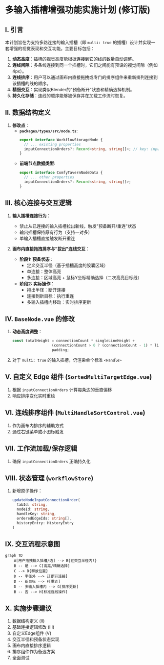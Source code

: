 # 多输入插槽增强功能实施计划 (修订版)

## I. 引言

本计划旨在为支持多路连接的输入插槽（即 `multi: true` 的插槽）设计并实现一套增强的视觉表现和交互功能。主要目标包括：

1.  **动态高度**：插槽的视觉高度能根据连接到它的线的数量自动调整。
2.  **连线间隙**：多条线连接到同一个插槽时，它们之间能有预设的视觉间隙（例如 4px）。
3.  **连线排序**：用户可以通过画布内直接拖拽或专门的排序组件来重新排列连接到该插槽的线的顺序。
4.  **精细交互**：实现类似Blender的"预备断开"状态和精确选择机制。
5.  **持久化存储**：连线的顺序能够被保存并在加载工作流时恢复。

## II. 数据结构定义

1.  **修改点**：
    *   **`packages/types/src/node.ts`**:
        ```typescript
        export interface WorkflowStorageNode {
          // ... existing properties
          inputConnectionOrders?: Record<string, string[]>; // key: inputHandleId, value: ordered list of edgeIds
        }
        ```
    *   **前端节点数据类型**:
        ```typescript
        export interface ComfyTavernNodeData {
          // ... other properties
          inputConnectionOrders?: Record<string, string[]>;
        }
        ```

## III. 核心连接与交互逻辑

1.  **输入插槽连接行为**：
    *   禁止从已连接的输入插槽拉出新线，触发"预备断开/重连"状态
    *   输出插槽保持原有行为（支持一对多）
    *   单输入插槽直接触发断开重连

2.  **画布内直接拖拽排序与"拔出"连线交互**：
    *   **阶段1: 预备状态**：
        - 定义交互半径（基于插槽高度的胶囊区域）
        - 单连接：整体高亮
        - 多连接：区域高亮 + 鼠标Y坐标精确选择（二次高亮目标线）
    *   **阶段2: 实际操作**：
        - 拖出半径：断开连接
        - 连接到新目标：执行重连
        - 多输入插槽内移动：实时排序更新

## IV. `BaseNode.vue` 的修改

1.  **动态高度调整**：
    ```typescript
    const totalHeight = connectionCount * singleLineHeight + 
                      (connectionCount > 0 ? (connectionCount - 1) * lineGap : 0) + 
                      padding;
    ```
2.  对于 `multi: true` 的输入插槽，仍渲染单个标准 `<Handle>`

## V. 自定义 Edge 组件 (`SortedMultiTargetEdge.vue`)

1.  根据 `inputConnectionOrders` 计算每条边的垂直偏移
2.  响应排序变化实时重绘

## VI. 连线排序组件 (`MultiHandleSortControl.vue`) 

1.  作为画布内排序的辅助方式
2.  通过右键菜单或小图标触发

## VII. 工作流加载/保存逻辑

1.  确保 `inputConnectionOrders` 正确持久化

## VIII. 状态管理 (`workflowStore`)

1.  新增原子操作：
    ```typescript
    updateNodeInputConnectionOrder(
      tabId: string, 
      nodeId: string, 
      handleKey: string, 
      orderedEdgeIds: string[], 
      historyEntry: HistoryEntry
    )
    ```

## IX. 交互流程示意图

```mermaid
graph TD
    A[用户拖拽输入插槽/边] --> B{在交互半径内?}
    B -- 是 --> C[高亮/精确选择]
    C --> D{释放位置}
    D -- 半径外 --> E[断开连接]
    D -- 新目标 --> F[重连]
    D -- 多输入插槽内 --> G[排序更新]
    B -- 否 --> H[标准连线操作]
```

## X. 实施步骤建议

1.  数据结构定义 (II)
2.  基础连接逻辑修改 (III)
3.  自定义Edge组件 (V) 
4.  交互半径和预备状态实现
5.  画布内直接排序逻辑
6.  排序组件作为备选方案
7.  全面测试